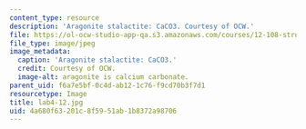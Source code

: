 ```yaml
---
content_type: resource
description: 'Aragonite stalactite: CaCO3. Courtesy of OCW.'
file: https://ol-ocw-studio-app-qa.s3.amazonaws.com/courses/12-108-structure-of-earth-materials-fall-2004/4a680f63201c8f5951ab1b8372a98706_lab4-12.jpg
file_type: image/jpeg
image_metadata:
  caption: 'Aragonite stalactite: CaCO3.'
  credit: Courtesy of OCW.
  image-alt: aragonite is calcium carbonate.
parent_uid: f6a7e5bf-0c4d-ab12-1c76-f9cd70b3f7d1
resourcetype: Image
title: lab4-12.jpg
uid: 4a680f63-201c-8f59-51ab-1b8372a98706
---
```

